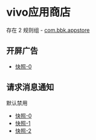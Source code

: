 # vivo应用商店

存在 2 规则组 - [com.bbk.appstore](/src/apps/com.bbk.appstore.ts)

## 开屏广告

- [快照-0](https://i.gkd.li/import/12847395)

## 请求消息通知

默认禁用

- [快照-0](https://i.gkd.li/import/13198101)
- [快照-1](https://i.gkd.li/import/13198234)
- [快照-2](https://i.gkd.li/import/13246971)
